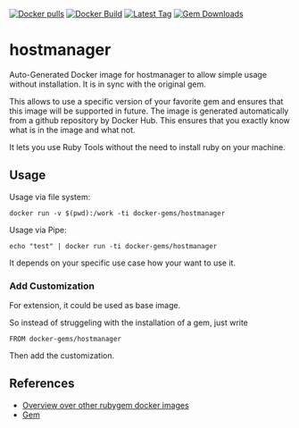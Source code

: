 [![Docker pulls](https://img.shields.io/docker/pulls/rubygem/hostmanager.svg)](https://hub.docker.com/r/rubygem/hostmanager/)
[![Docker Build](https://img.shields.io/docker/automated/rubygem/hostmanager.svg)](https://hub.docker.com/r/rubygem/hostmanager/)
[![Latest Tag](https://img.shields.io/github/tag/docker-rubygem/hostmanager.svg)](https://hub.docker.com/r/rubygem/hostmanager/)
[![Gem Downloads](https://img.shields.io/gem/dt/hostmanager.svg)](https://rubygems.org/gems/hostmanager/)
# hostmanager

Auto-Generated Docker image for hostmanager to allow simple usage without installation.
It is in sync with the original gem.

This allows to use a specific version of your favorite gem and ensures that this image will be supported in future.
The image is generated automatically from a github repository by Docker Hub.
This ensures that you exactly know what is in the image and what not.

It lets you use Ruby Tools without the need to install ruby on your machine.

## Usage

Usage via file system:

`docker run -v $(pwd):/work -ti docker-gems/hostmanager`

Usage via Pipe:

`echo "test" | docker run -ti docker-gems/hostmanager`

It depends on your specific use case how your want to use it.

### Add Customization

For extension, it could be used as base image.

So instead of struggeling with the installation of a gem, just write

`FROM docker-gems/hostmanager`

Then add the customization.

## References

 - [Overview over other rubygem docker images](https://github.com/thinkbot/docker-rubygem)
 - [Gem](https://rubygems.org/gems/hostmanager/)
